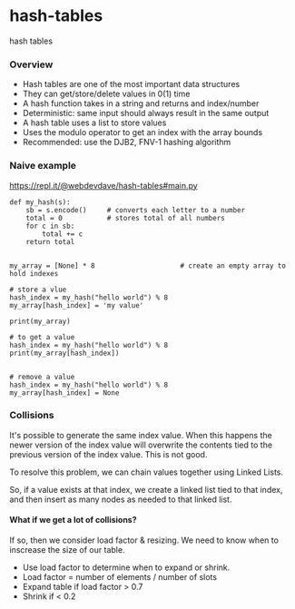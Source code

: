 # hash-tables
hash tables

### Overview

- Hash tables are one of the most important data structures
- They can get/store/delete values in 0(1) time
- A hash function takes in a string and returns and index/number
- Deterministic: same input should always result in the same output
- A hash table uses a list to store values
- Uses the modulo operator to get an index with the array bounds
- Recommended: use the DJB2, FNV-1 hashing algorithm


### Naive example

https://repl.it/@webdevdave/hash-tables#main.py

```
def my_hash(s):
    sb = s.encode()     # converts each letter to a number
    total = 0           # stores total of all numbers
    for c in sb:
        total += c
    return total        
        
        
my_array = [None] * 8                     # create an empty array to hold indexes

# store a vlue
hash_index = my_hash("hello world") % 8   
my_array[hash_index] = 'my value'         

print(my_array)

# to get a value
hash_index = my_hash("hello world") % 8
print(my_array[hash_index])


# remove a value
hash_index = my_hash("hello world") % 8
my_array[hash_index] = None
```

### Collisions

It's possible to generate the same index value.  When this happens the newer version of the index value will overwrite the contents tied to the previous version of the index value.  This is not good.    

To resolve this problem, we can chain values together using Linked Lists.    

So, if a value exists at that index, we create a linked list tied to that index, and then insert as many nodes as needed to that linked list.

#### What if we get a lot of collisions?

If so, then we consider load factor & resizing.  We need to know when to inscrease the size of our table.
- Use load factor to determine when to expand or shrink.  
- Load factor = number of elements / number of slots
- Expand table if load factor > 0.7
- Shrink if < 0.2
